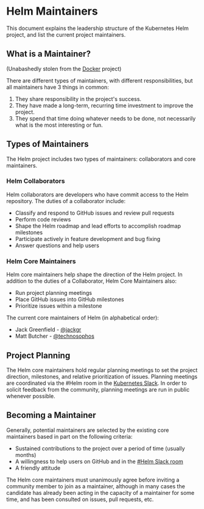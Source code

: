 # Helm Maintainers

This document explains the leadership structure of the Kubernetes Helm project, and list the current project maintainers.

## What is a Maintainer?

(Unabashedly stolen from the [Docker](https://github.com/docker/docker/blob/master/MAINTAINERS) project)

There are different types of maintainers, with different responsibilities, but
all maintainers have 3 things in common:

1. They share responsibility in the project's success.
2. They have made a long-term, recurring time investment to improve the project.
3. They spend that time doing whatever needs to be done, not necessarily what
is the most interesting or fun.

## Types of Maintainers

The Helm project includes two types of maintainers: collaborators and core maintainers.

### Helm Collaborators

Helm collaborators are developers who have commit access to the Helm repository.
The duties of a collaborator include:

* Classify and respond to GitHub issues and review pull requests
* Perform code reviews
* Shape the Helm roadmap and lead efforts to accomplish roadmap milestones
* Participate actively in feature development and bug fixing
* Answer questions and help users

### Helm Core Maintainers

Helm core maintainers help shape the direction of the Helm project.  In addition to the duties of a Collaborator, Helm Core Maintainers also:

 * Run project planning meetings
 * Place GitHub issues into GitHub milestones
 * Prioritize issues within a milestone

The current core maintainers of Helm (in alphabetical order):

* Jack Greenfield - [@jackgr](https://github.com/jackgr)
* Matt Butcher - [@technosophos](https://github.com/technosophos)

## Project Planning

The Helm core maintainers hold regular planning meetings to set the project direction, milestones, and relative prioritization of issues.  Planning meetings are coordinated via the #Helm room in the [Kubernetes Slack](http://slack.kubernetes.io/).  In order to solicit feedback from the community, planning meetings are run in public whenever possible.

## Becoming a Maintainer

Generally, potential maintainers are selected by the existing core maintainers based in part on the following criteria:

* Sustained contributions to the project over a period of time (usually months)
* A willingness to help users on GitHub and in the [#Helm Slack room](http://slack.kubernetes.io/)
* A friendly attitude

The Helm core maintainers must unanimously agree before inviting a community member to join as a maintainer, although in many cases the candidate has already been acting in the capacity of a maintainer for some time, and has been consulted on issues, pull requests, etc.
